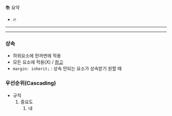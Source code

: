 📚 요약
- 🔥  

- - -  
- - -  

### 상속  
- 하위요소에 한꺼번에 적용
- 모든 요소에 적용(X) / [참고](https://www.w3.org/TR/CSS21/propidx)  
- `margin: inherit;` : 상속 안되는 요소가 상속받기 원할 때  

### 우선순위(Cascading)  
- 규칙
  1. 중요도  
     1. <head> 내 <style>  
     2. <head> 내 <style>내 !import  
     3. <link> CSS  
     4. <link> CSS내 @import  
     5. default 스타일시트  
  2. 명시도 (id선택자 쓰지말 것)  
     1. `!important` : 속성에 ; 전에 사용하면 최우선이 됨  
     2. inline  
     3. id  
     4. class, 속성, pseudo class  
     5. 태그  
     6. universal (*)  
     7. 상속(inherit)
  3. 선언 순서  
      - 나중 선언, 우선 적용  
 
- - -  
- - -  

\* class활용  
```python
  <style>
    .first {
            color: blue;
    }
    .second {
            color: red;
    }
  </style>
  
  <body>
    <p class="first second">First Second</p>
  </body>
```
